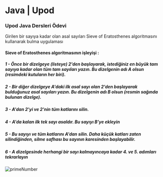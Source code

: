 # Java | Upod

### Upod Java Dersleri Ödevi

Girilen bir sayıya kadar olan asal sayıları Sieve of Eratosthenes algoritmasını kullanarak bulma uygulaması

#### Sieve of Eratosthenes algoritmasının işleyişi :
##### 1 - Önce bir dizelgeye (listeye) 2'den başlayarak, istediğiniz en büyük tam sayıya kadar olan tüm tam sayıları yazın. Bu dizelgenin adı A olsun (resimdeki kutuların her biri). 
##### 2 - Bir diğer dizelgeye A'daki ilk asal sayı olan 2'den başlayarak bulduğunuz asal sayıları yazın. Bu dizelgenin adı B olsun (resmin sağında bulunan dizelge). 
##### 3 - A'dan 2'yi ve 2'nin tüm katlarını silin.
##### 4 - A'da kalan ilk tek sayı asaldır. Bu sayıyı B'ye ekleyin
##### 5 - Bu sayıyı ve tüm katlarını A'dan silin. Daha küçük katları zaten silindiğinden, silme safhası bu sayının karesinden başlayabilir.
##### 6 - A dizelgesinde herhangi bir sayı kalmayıncaya kadar 4. ve 5. adımları tekrarlayın
![primeNumber](https://github.com/emreyilmaz1912/upodHomeworks/assets/117239489/e737fb1f-a932-4515-8f26-53f75e330c61)
